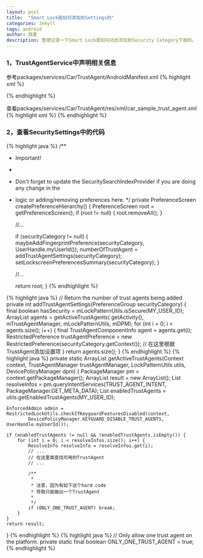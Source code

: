 ```yaml
---
layout: post
title:  "Smart Lock是如何添加到Settings的"
categories: Jekyll
tags: android
author: 西夏
description: 整理记录一下Smart Lock是如何动态添加到Security Category下面的。
---
```


###  1，TrustAgentService中声明相关信息
参考packages/services/Car/TrustAgent/AndroidManifest.xml
{% highlight xml %}
<!-- CarUnlockService needs to be direct boot aware, since the trust agent
     binds to it during direct boot.-->
<service android:name=".CarUnlockService"
         android:directBootAware="true">
    <!-- Warning: the meta data must be included if the service is direct boot aware.
         If not included, the device will crash before boot completes. Rendering the device
         unusable. -->
    <meta-data android:name="android.service.trust.trustagent"
               android:resource="@xml/car_sample_trust_agent"/>
</service>
{% endhighlight %}

查看packages/services/Car/TrustAgent/res/xml/car_sample_trust_agent.xml
{% highlight xml %}
<trust-agent xmlns:android="http://schemas.android.com/apk/res/android"
             xmlns:priv-android="http://schemas.android.com/apk/prv/res/android"
             android:settingsActivity=".MainActivity"
             priv-android:unlockProfile="true" />
{% endhighlight %}


### 2，查看SecuritySettings中的代码
{% highlight java %}
/**
 * Important!
 *
 * Don't forget to update the SecuritySearchIndexProvider if you are doing any change in the
 * logic or adding/removing preferences here.
 */
private PreferenceScreen createPreferenceHierarchy() {
    PreferenceScreen root = getPreferenceScreen();
    if (root != null) {
        root.removeAll();
    }

	//...
		
    if (securityCategory != null) {
        maybeAddFingerprintPreference(securityCategory, UserHandle.myUserId());
        numberOfTrustAgent = addTrustAgentSettings(securityCategory);
        setLockscreenPreferencesSummary(securityCategory);
    }

	//...
		
    return root;
}
{% endhighlight %}

{% highlight java %}
// Return the number of trust agents being added
private int addTrustAgentSettings(PreferenceGroup securityCategory) {
    final boolean hasSecurity = mLockPatternUtils.isSecure(MY_USER_ID);
    ArrayList<TrustAgentComponentInfo> agents = getActiveTrustAgents(
        getActivity(), mTrustAgentManager, mLockPatternUtils, mDPM);
    for (int i = 0; i < agents.size(); i++) {
        final TrustAgentComponentInfo agent = agents.get(i);
        RestrictedPreference trustAgentPreference =
                new RestrictedPreference(securityCategory.getContext());
        // 在这里根据TrustAgent添加设置项
    }
    return agents.size();
}
{% endhighlight %}
{% highlight java %}
private static ArrayList<TrustAgentComponentInfo> getActiveTrustAgents(Context context,
    TrustAgentManager trustAgentManager, LockPatternUtils utils,
    DevicePolicyManager dpm) {
    PackageManager pm = context.getPackageManager();
    ArrayList<TrustAgentComponentInfo> result = new ArrayList<TrustAgentComponentInfo>();
    List<ResolveInfo> resolveInfos = pm.queryIntentServices(TRUST_AGENT_INTENT,
            PackageManager.GET_META_DATA);
    List<ComponentName> enabledTrustAgents = utils.getEnabledTrustAgents(MY_USER_ID);

    EnforcedAdmin admin = RestrictedLockUtils.checkIfKeyguardFeaturesDisabled(context,
            DevicePolicyManager.KEYGUARD_DISABLE_TRUST_AGENTS, UserHandle.myUserId());

    if (enabledTrustAgents != null && !enabledTrustAgents.isEmpty()) {
        for (int i = 0; i < resolveInfos.size(); i++) {
            ResolveInfo resolveInfo = resolveInfos.get(i);
            // ...
            // 在这里面查找可用的TrustAgent
            // ...
            
            /**
             *
             * 注意，因为有如下这个hard code
             * 导致只能输出一个TrustAgent
             *
             */
            if (ONLY_ONE_TRUST_AGENT) break;
        }
    }
    return result;
}
{% endhighlight %}
{% highlight java %}
// Only allow one trust agent on the platform.
private static final boolean ONLY_ONE_TRUST_AGENT = true;
{% endhighlight %}
<!-- 后面是文章参考资料 -->
